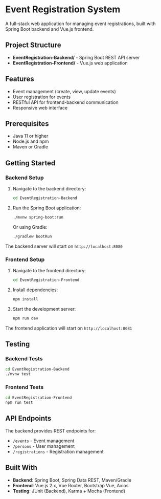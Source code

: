 # Event Registration System

A full-stack web application for managing event registrations, built with Spring Boot backend and Vue.js frontend.

## Project Structure

- **EventRegistration-Backend/** - Spring Boot REST API server
- **EventRegistration-Frontend/** - Vue.js web application

## Features

- Event management (create, view, update events)
- User registration for events
- RESTful API for frontend-backend communication
- Responsive web interface

## Prerequisites

- Java 11 or higher
- Node.js and npm
- Maven or Gradle

## Getting Started

### Backend Setup

1. Navigate to the backend directory:
   ```bash
   cd EventRegistration-Backend
   ```

2. Run the Spring Boot application:
   ```bash
   ./mvnw spring-boot:run
   ```
   
   Or using Gradle:
   ```bash
   ./gradlew bootRun
   ```

The backend server will start on `http://localhost:8080`

### Frontend Setup

1. Navigate to the frontend directory:
   ```bash
   cd EventRegistration-Frontend
   ```

2. Install dependencies:
   ```bash
   npm install
   ```

3. Start the development server:
   ```bash
   npm run dev
   ```

The frontend application will start on `http://localhost:8081`

## Testing

### Backend Tests
```bash
cd EventRegistration-Backend
./mvnw test
```

### Frontend Tests
```bash
cd EventRegistration-Frontend
npm run test
```

## API Endpoints

The backend provides REST endpoints for:
- `/events` - Event management
- `/persons` - User management  
- `/registrations` - Registration management

## Built With

- **Backend**: Spring Boot, Spring Data REST, Maven/Gradle
- **Frontend**: Vue.js 2.x, Vue Router, Bootstrap Vue, Axios
- **Testing**: JUnit (Backend), Karma + Mocha (Frontend)
